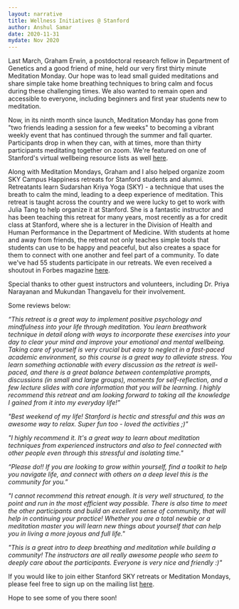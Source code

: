 ```yaml
---
layout: narrative
title: Wellness Initiatives @ Stanford
author: Anshul Samar
date: 2020-11-31
mydate: Nov 2020
---
```


Last March, Graham Erwin, a postdoctoral research fellow in Department of Genetics and a good friend of mine, held our very first thirty minute Meditation Monday. Our hope was to lead small guided meditations and share simple take home breathing techniques to bring calm and focus during these challenging times. We also wanted to remain open and accessible to everyone, including beginners and first year students new to meditation. 

Now, in its ninth month since launch, Meditation Monday has gone from "two friends leading a session for a few weeks" to becoming a vibrant weekly event that has continued through the summer and fall quarter. Participants drop in when they can, with at times, more than thirty participants meditating together on zoom. We're featured on one of Stanford's virtual wellbeing resource lists as well <a href="https://vaden.stanford.edu/virtualwellbeing">here</a>.

Along with Meditation Mondays, Graham and I also helped organize zoom SKY Campus Happiness retreats for Stanford students and alumni. Retreatants learn Sudarshan Kriya Yoga (SKY) - a technique that uses the breath to calm the mind, leading to a deep experience of meditation. This retreat is taught across the country and we were lucky to get to work with Julia Tang to help organize it at Stanford. She is a fantastic instructor and has been teaching this retreat for many years,  most recently as a for credit class at Stanford, where she is a lecturer in the Division of Health and Human Performance in the Department of Medicine. With students at home and away from friends, the retreat not only teaches simple tools that students can use to be happy and peaceful, but also creates a space for them to connect with one another and feel part of a community. To date we've had 55 students participate in our retreats. We even received a shoutout in Forbes magazine <a href="https://www.forbes.com/sites/jessicagold/2020/09/02/how-to-decrease-back-to-college-anxiety-just-breathe">here</a>. 

Special thanks to other guest instructors and volunteers, including Dr. Priya Narayanan and Mukundan Thangavelu for their involvement. 

Some reviews below:

*“This retreat is a great way to implement positive psychology and mindfulness into your life through meditation. You learn breathwork technique in detail along with ways to incorporate these exercises into your day to clear your mind and improve your emotional and mental wellbeing. Taking care of yourself is very crucial but easy to neglect in a fast-paced academic environment, so this course is a great way to alleviate stress. You learn something actionable with every discussion as the retreat is well-paced, and there is a great balance between contemplative prompts, discussions (in small and large groups), moments for self-reflection, and a few lecture slides with core information that you will be learning. I highly recommend this retreat and am looking forward to taking all the knowledge I gained from it into my everyday life!”*

*"Best weekend of my life! Stanford is hectic and stressful and this was an awesome way to relax. Super fun too - loved the activities ;)"*

*"I highly recommend it. It's a great way to learn about meditation techniques from experienced instructors and also to feel connected with other people even through this stressful and isolating time."*

*“Please do!! If you are looking to grow within yourself, find a toolkit to help you navigate life, and connect with others on a deep level this is the community for you.”*

*"I cannot recommend this retreat enough. It is very well structured, to the point and run in the most efficient way possible. There is also time to meet the other participants and build an excellent sense of community, that will help in continuing your practice! Whether you are a total newbie or a meditation master you will learn new things about yourself that can help you in living a more joyous and full life."*

*"This is a great intro to deep breathing and meditation while building a community! The instructors are all really awesome people who seem to deeply care about the participants. Everyone is very nice and friendly :)"*

If you would like to join either Stanford SKY retreats or Meditation Mondays, please feel free to sign up on the mailing list <a href="https://tinyurl.com/stanfordmeditates">here</a>. 

Hope to see some of you there soon!


